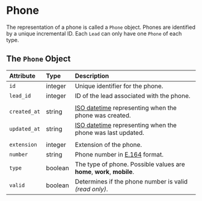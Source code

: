 # Phone

The representation of a phone is called a `Phone` object. Phones are identified by a unique incremental ID. Each `Lead` can only have one `Phone` of each type.

## The `Phone` Object

| **Attribute** | **Type** | **Description** |
| :--- | :--- | :--- |
| `id` | integer | Unique identifier for the phone. |
| `lead_id` | integer | ID of the lead associated with the phone. |
|  |  |  |
| `created_at` | string | [ISO datetime](https://en.wikipedia.org/wiki/ISO_8601) representing when the phone was created. |
| `updated_at` | string | [ISO datetime](https://en.wikipedia.org/wiki/ISO_8601) representing when the phone was last updated. |
|  |  |  |
| `extension` | integer | Extension of the phone. |
| `number` | string | Phone number in [E.164](https://www.twilio.com/docs/glossary/what-e164) format. |
| `type` | boolean | The type of phone. Possible values are **home**, **work**, **mobile**.  |
| `valid` | boolean | Determines if the phone number is valid _\(read only\)_. |

